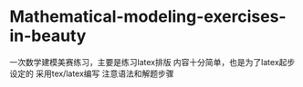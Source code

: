 # Mathematical-modeling-exercises-in-beauty
一次数学建模美赛练习，主要是练习latex排版
内容十分简单，也是为了latex起步设定的
采用tex/latex编写
注意语法和解题步骤
